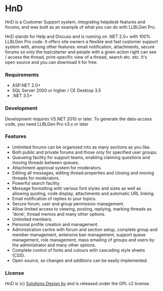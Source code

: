 HnD
===

HnD is a Customer Support system, integrating helpdesk features and forums, and was built as an example of what you can do with LLBLGen Pro.

HnD stands for Help and Discuss and is running on .NET 2.0+ with 100% LLBLGen Pro code. It offers site owners a flexible and fast customer support system with, among other features: email notification, attachments, secure forums so only the topicstarter and people with a given action right can see / access the thread, print-specific view of a thread, search etc. etc. It's open source and you can download it for free.

### Requirements 
* ASP.NET 2.0+
* SQL Server 2000 or higher / CE Desktop 3.5 
* .NET 3.5+

### Development
Development requires VS.NET 2010 or later. To generate the data-access code, you need LLBLGen Pro v3.x or later 

### Features
* Unlimited forums can be organised into as many sections as you like.
* Both public and private forums and those only for specified user groups.
* Queueing facility for support teams, enabling claiming questions and moving threads between queues.
* Attachment approval system for moderators.
* Editing all messages, editing thread properties and closing and moving threads for moderators.
* Powerful search facility.
* Message formatting with various font styles and sizes as well as allowing quoting, code display, attachments and automatic URL linking.
* Email notification of replies to your topics.
* Secure forum, user and group permission management.
* Allow limited access to viewing, posting, replying, marking threads as 'done', thread memos and many other options.
* Unlimited members.
* Personal profile creation and management.
* Administration centre with forum and section setup, complete group and member management, extensive ban management, support queue management, role management, mass emailing of groups and users by the administrator and many other options.
* Complete control of fonts and colours with cascading style sheets (CSS).
* Open source, so changes and additions can be easily implemented.

### License
HnD is (c) [Solutions Design bv](http://www.sd.nl) and is released under the GPL v2 license. 

